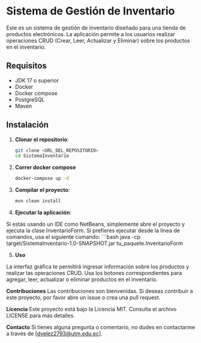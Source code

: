 # Sistema de Gestión de Inventario

Este es un sistema de gestión de inventario diseñado para una tienda de productos electrónicos. La aplicación permite a los usuarios realizar operaciones CRUD (Crear, Leer, Actualizar y Eliminar) sobre los productos en el inventario.

## Requisitos

- JDK 17 o superior
- Docker
- Docker compose
- PostgreSQL
- Maven

## Instalación

1. **Clonar el repositorio**:
    ```bash
    git clone <URL_DEL_REPOSITORIO>
    cd SistemaInventario

2. **Correr docker compose**
    ```bash
    docker-compose up -d

3. **Compilar el proyecto**:
    ```bash
    mvn clean install

4. **Ejecutar la aplicación**:

Si estás usando un IDE como NetBeans, simplemente abre el proyecto y ejecuta la clase InventarioForm.
Si prefieres ejecutar desde la línea de comandos, usa el siguiente comando:
    ```bash
    java -cp target/SistemaInventario-1.0-SNAPSHOT.jar tu_paquete.InventarioForm

5. **Uso**

La interfaz gráfica te permitirá ingresar información sobre los productos y realizar las operaciones CRUD.
Usa los botones correspondientes para agregar, leer, actualizar o eliminar productos en el inventario.

**Contribuciones**
Las contribuciones son bienvenidas. Si deseas contribuir a este proyecto, por favor abre un issue o crea una pull request.

**Licencia**
Este proyecto está bajo la Licencia MIT. Consulta el archivo LICENSE para más detalles.

**Contacto**
Si tienes alguna pregunta o comentario, no dudes en contactarme a través de [dvelez2793@utm.edu.ec].